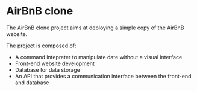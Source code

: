 # AirBnB clone

The AirBnB clone project aims at deploying a simple copy of the AirBnB website.

The project is composed of:
- A command intepreter to manipulate date without a visual interface
- Front-end website development
- Database for data storage
- An API that provides a communication interface between the front-end and 	database
